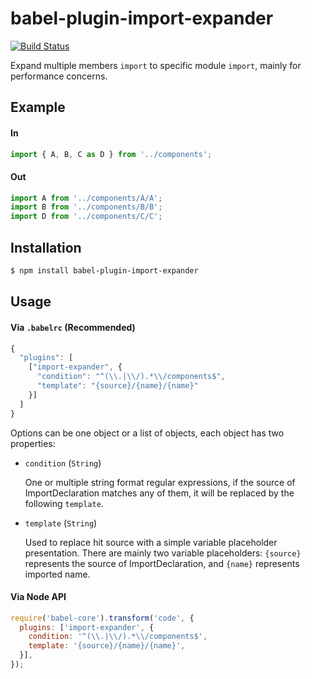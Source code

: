 # babel-plugin-import-expander

[![Build Status](https://travis-ci.org/springuper/babel-plugin-import-expander.svg?branch=master)](https://travis-ci.org/springuper/babel-plugin-import-expander)

Expand multiple members `import` to specific module `import`, mainly for performance concerns.

## Example

#### In

```js
import { A, B, C as D } from '../components';
```

#### Out

```js
import A from '../components/A/A';
import B from '../components/B/B';
import D from '../components/C/C';
```

## Installation

```bash
$ npm install babel-plugin-import-expander
```

## Usage

#### Via `.babelrc` (Recommended)

```js
{
  "plugins": [
    ["import-expander", {
      "condition": "^(\\.|\\/).*\\/components$",
      "template": "{source}/{name}/{name}"
    }]
  ]
}
```

Options can be one object or a list of objects, each object has two properties:

- `condition` (`String`)

  One or multiple string format regular expressions, if the source of ImportDeclaration matches any of them, it will be replaced by the following `template`. 
- `template` (`String`)

  Used to replace hit source with a simple variable placeholder presentation. There are mainly two variable placeholders: `{source}` represents the source of ImportDeclaration, and `{name}` represents imported name.

#### Via Node API

```js
require('babel-core').transform('code', {
  plugins: ['import-expander', {
    condition: '^(\\.|\\/).*\\/components$',
    template: '{source}/{name}/{name}',
  }],
});
```
